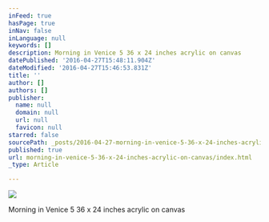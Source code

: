 ```yaml
---
inFeed: true
hasPage: true
inNav: false
inLanguage: null
keywords: []
description: Morning in Venice 5 36 x 24 inches acrylic on canvas
datePublished: '2016-04-27T15:48:11.904Z'
dateModified: '2016-04-27T15:46:53.831Z'
title: ''
author: []
authors: []
publisher:
  name: null
  domain: null
  url: null
  favicon: null
starred: false
sourcePath: _posts/2016-04-27-morning-in-venice-5-36-x-24-inches-acrylic-on-canvas.md
published: true
url: morning-in-venice-5-36-x-24-inches-acrylic-on-canvas/index.html
_type: Article

---
```

![](https://the-grid-user-content.s3-us-west-2.amazonaws.com/84236c6e-a38c-4e01-b470-d044b7a083d6.jpg)

Morning in Venice 5 36 x 24 inches acrylic on canvas